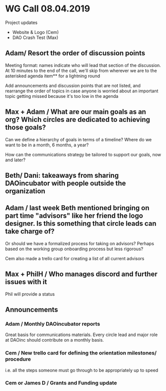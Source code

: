 # WG Call 08.04.2019

Project updates

* Website & Logo \(Cem\)
* DAO Crash Test \(Max\)

## Adam/ Resort the order of discussion points

Meeting format: names indicate who will lead that section of the discussion. At 10 minutes to the end of the call, we'll skip from wherever we are to the asterisked agenda item\*\* for a lightning round

Add announcements and discussion points that are not listed, and rearrange the order of topics in case anyone is worried about an important topic getting missed because it's too low in the agenda

## Max + Adam / What are our main goals as an org?  Which circles are dedicated to achieving those goals?

Can we define a hierarchy of goals in terms of a timeline? Where do we want to be in a month, 6 months, a year?

How can the communications strategy be tailored to support our goals, now and later?

## Beth/ Dani: takeaways from sharing DAOincubator with people outside the organization

## Adam / last week Beth mentioned bringing on part time "advisors" like her friend the logo designer.  Is this something that circle leads can take charge of?

Or should we have a formalized process for taking on advisors? Perhaps based on the working group onboarding process but less rigorous?

Cem also made a trello card for creating a list of all current advisors

## Max + PhilH / Who manages discord and further issues with it

Phil will provide a status

## Announcements

### Adam / Monthly DAOincubator reports

Great basis for communications materials. Every circle lead and major role at DAOinc should contribute on a monthly basis.

### Cem / New trello card for defining the orientation milestones/ procedure

i.e. all the steps someone must go through to be appropriately up to speed

### Cem or James D / Grants and Funding update

